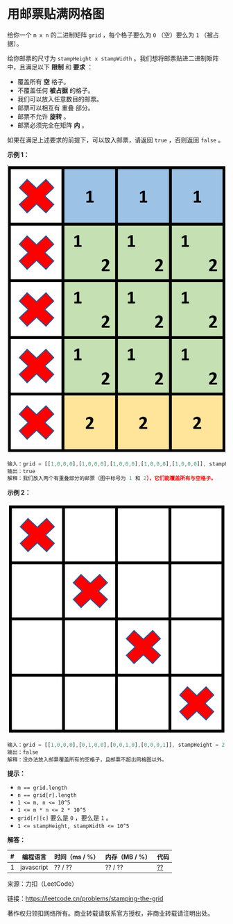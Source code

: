 # 用邮票贴满网格图

给你一个 `m x n` 的二进制矩阵 `grid` ，每个格子要么为 `0` （空）要么为 `1` （被占据）。

给你邮票的尺寸为 `stampHeight x stampWidth` 。我们想将邮票贴进二进制矩阵中，且满足以下 **限制** 和 **要求** ：

- 覆盖所有 **空** 格子。
- 不覆盖任何 **被占据** 的格子。
- 我们可以放入任意数目的邮票。
- 邮票可以相互有 重叠 部分。
- 邮票不允许 **旋转** 。
- 邮票必须完全在矩阵 **内** 。

如果在满足上述要求的前提下，可以放入邮票，请返回 `true` ，否则返回 `false` 。

**示例 1：**

![示例1](./eg1.png)

``` javascript
输入：grid = [[1,0,0,0],[1,0,0,0],[1,0,0,0],[1,0,0,0],[1,0,0,0]], stampHeight = 4, stampWidth = 3
输出：true
解释：我们放入两个有重叠部分的邮票（图中标号为 1 和 2），它们能覆盖所有与空格子。
```

**示例 2：**

![示例2](./eg2.png)

``` javascript
输入：grid = [[1,0,0,0],[0,1,0,0],[0,0,1,0],[0,0,0,1]], stampHeight = 2, stampWidth = 2
输出：false
解释：没办法放入邮票覆盖所有的空格子，且邮票不超出网格图以外。
```

**提示：**

- `m == grid.length`
- `n == grid[r].length`
- `1 <= m, n <= 10^5`
- `1 <= m * n <= 2 * 10^5`
- `grid[r][c]` 要么是 `0` ，要么是 `1` 。
- `1 <= stampHeight, stampWidth <= 10^5`

**解答：**

**#**|**编程语言**|**时间（ms / %）**|**内存（MB / %）**|**代码**
--|--|--|--|--
1|javascript|?? / ??|?? / ??|[??](./javascript/ac_v1.js)

来源：力扣（LeetCode）

链接：https://leetcode.cn/problems/stamping-the-grid

著作权归领扣网络所有。商业转载请联系官方授权，非商业转载请注明出处。
